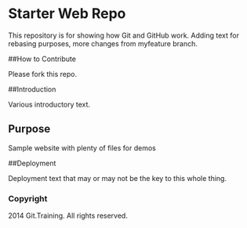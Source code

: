 # Starter Web Repo

This repository is for showing how Git and GitHub work. Adding text for rebasing purposes, more changes from myfeature branch.

##How to Contribute

Please fork this repo.

##Introduction

Various introductory text.

## Purpose

Sample website with plenty of files for demos

##Deployment

Deployment text that may or may not be the key to this whole thing.

### Copyright

2014 Git.Training. All rights reserved.